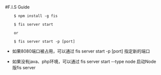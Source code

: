 #F.I.S Guide		

		$ npm install -g fis

		$ fis server start 
		
		or
		
		$ fis server start -p [port]

* 如果8080端口被占用，可以通过 fis server start -p [port] 指定新的端口

* 如果没有java、php环境，可以通过 fis server start --type node 启动Node版fis server

